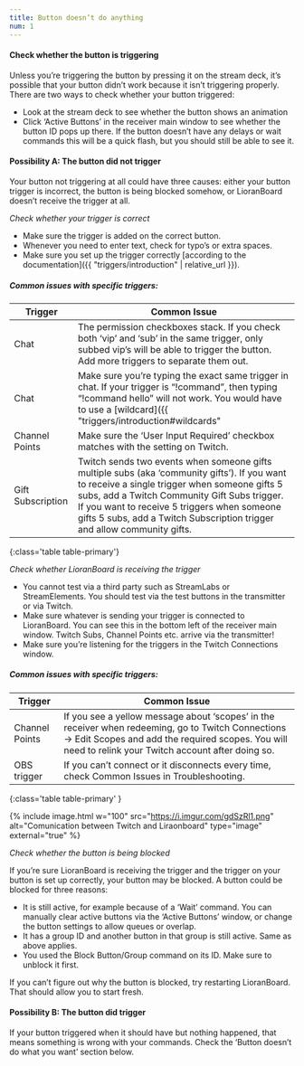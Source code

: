 ```yaml
---
title: Button doesn’t do anything
num: 1
---
```


#### Check whether the button is triggering
Unless you’re triggering the button by pressing it on the stream deck, it’s possible that your button didn’t work because it isn’t triggering properly. There are two ways to check whether your button triggered:

- Look at the stream deck to see whether the button shows an animation
- Click ‘Active Buttons’ in the receiver main window to see whether the button ID pops up there. If the button doesn’t have any delays or wait commands this will be a quick flash, but you should still be able to see it.

#### Possibility A: The button did not trigger
Your button not triggering at all could have three causes: either your button trigger is incorrect, the button is being blocked somehow, or LioranBoard doesn’t receive the trigger at all.

*Check whether your trigger is correct*

- Make sure the trigger is added on the correct button.
- Whenever you need to enter text, check for typo’s or extra spaces.
- Make sure you set up the trigger correctly [according to the documentation]({{ "triggers/introduction" | relative_url }}).

##### Common issues with specific triggers:

| Trigger | Common Issue |
|-------|--------|
|Chat | The permission checkboxes stack. If you check both ‘vip’ and ‘sub’ in the same trigger, only subbed vip’s will be able to trigger the button. Add more triggers to separate them out. |
|Chat | Make sure you’re typing the exact same trigger in chat. If your trigger is “!command”, then typing “!command hello” will not work. You would have to use a [wildcard]({{ "triggers/introduction#wildcards" | relative_url }}) for that. |
|Channel Points | Make sure the ‘User Input Required’ checkbox matches with the setting on Twitch. |
|Gift Subscription | Twitch sends two events when someone gifts multiple subs (aka ‘community gifts’). If you want to receive a single trigger when someone gifts 5 subs, add a Twitch Community Gift Subs trigger. If you want to receive 5 triggers when someone gifts 5 subs, add a Twitch Subscription trigger and allow community gifts. |
{:class='table table-primary'}

*Check whether LioranBoard is receiving the trigger*

- You cannot test via a third party such as StreamLabs or StreamElements. You should test via the test buttons in the transmitter or via Twitch.
- Make sure whatever is sending your trigger is connected to LioranBoard. You can see this in the bottom left of the receiver main window. Twitch Subs, Channel Points etc. arrive via the transmitter! 
- Make sure you’re listening for the triggers in the Twitch Connections window.

##### Common issues with specific triggers:

| Trigger | Common Issue |
|-------|--------|
|Channel Points | If you see a yellow message about ‘scopes’ in the receiver when redeeming, go to Twitch Connections → Edit Scopes and add the required scopes. You will need to relink your Twitch account after doing so. |
|OBS trigger | If you can’t connect or it disconnects every time, check Common Issues in Troubleshooting. |
{:class='table table-primary' }

{% include image.html w="100" src="https://i.imgur.com/gdSzRl1.png" alt="Comunication between Twitch and Liraonboard" type="image" external="true" %}

*Check whether the button is being blocked*

If you’re sure LioranBoard is receiving the trigger and the trigger on your button is set up correctly, your button may be blocked. A button could be blocked for three reasons:

- It is still active, for example because of a ‘Wait’ command. You can manually clear active buttons via the ‘Active Buttons’ window, or change the button settings to allow queues or overlap.
- It has a group ID and another button in that group is still active. Same as above applies.
- You used the Block Button/Group command on its ID. Make sure to unblock it first.

If you can’t figure out why the button is blocked, try restarting LioranBoard. That should allow you to start fresh.

#### Possibility B: The button did trigger

If your button triggered when it should have but nothing happened, that means something is wrong with your commands. Check the ‘Button doesn’t do what you want’ section below.

